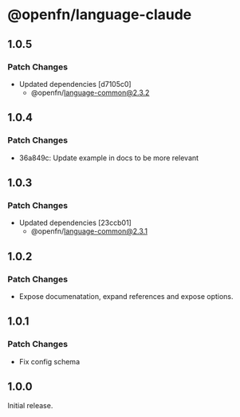 # @openfn/language-claude

## 1.0.5

### Patch Changes

- Updated dependencies [d7105c0]
  - @openfn/language-common@2.3.2

## 1.0.4

### Patch Changes

- 36a849c: Update example in docs to be more relevant

## 1.0.3

### Patch Changes

- Updated dependencies [23ccb01]
  - @openfn/language-common@2.3.1

## 1.0.2

### Patch Changes

- Expose documenatation, expand references and expose options.

## 1.0.1

### Patch Changes

- Fix config schema

## 1.0.0

Initial release.

